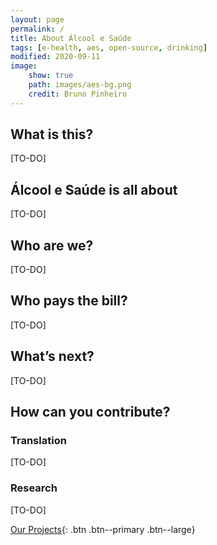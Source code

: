 ```yaml
---
layout: page
permalink: /
title: About Álcool e Saúde
tags: [e-health, aes, open-source, drinking]
modified: 2020-09-11
image:
    show: true
    path: images/aes-bg.png
    credit: Bruno Pinheiro
---
```



## What is this?

[TO-DO]

## Álcool e Saúde is all about

[TO-DO]

## Who are we?
[TO-DO]

## Who pays the bill?
[TO-DO]

## What’s next?
[TO-DO]


## How can you contribute?

### Translation
[TO-DO]

### Research
[TO-DO]


[Our Projects](/projects/){: .btn .btn--primary .btn--large}